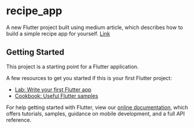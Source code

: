 # recipe_app

A new Flutter project built using medium article, which describes how to build a simple recipe app for yourself. [Link](https://medium.com/@michael.krol/simple-recipes-app-made-in-flutter-introduction-c80964167a19)

## Getting Started

This project is a starting point for a Flutter application.

A few resources to get you started if this is your first Flutter project:

- [Lab: Write your first Flutter app](https://flutter.dev/docs/get-started/codelab)
- [Cookbook: Useful Flutter samples](https://flutter.dev/docs/cookbook)

For help getting started with Flutter, view our
[online documentation](https://flutter.dev/docs), which offers tutorials,
samples, guidance on mobile development, and a full API reference.
